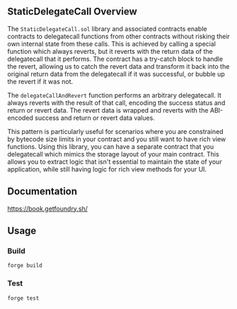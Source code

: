 ## StaticDelegateCall Overview

The `StaticDelegateCall.sol` library and associated contracts enable contracts to delegatecall functions from other contracts without risking their own internal state from these calls. This is achieved by calling a special function which always reverts, but it reverts with the return data of the delegatecall that it performs. The contract has a try-catch block to handle the revert, allowing us to catch the revert data and transform it back into the original return data from the delegatecall if it was successful, or bubble up the revert if it was not.

The `delegateCallAndRevert` function performs an arbitrary delegatecall. It always reverts with the result of that call, encoding the success status and return or revert data. The revert data is wrapped and reverts with the ABI-encoded success and return or revert data values.

This pattern is particularly useful for scenarios where you are constrained by bytecode size limits in your contract and you still want to have rich view functions. Using this library, you can have a separate contract that you delegatecall which mimics the storage layout of your main contract. This allows you to extract logic that isn't essential to maintain the state of your application, while still having logic for rich view methods for your UI.

## Documentation

https://book.getfoundry.sh/

## Usage

### Build
```
forge build
```

### Test
```
forge test
```

